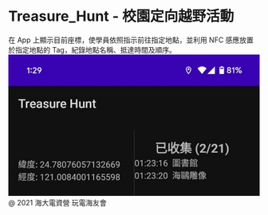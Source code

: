 # Treasure_Hunt - 校園定向越野活動
在 App 上顯示目前座標，使學員依照指示前往指定地點，並利用 NFC 感應放置於指定地點的 Tag，紀錄地點名稱、抵達時間及順序。
![image](https://github.com/kerry96164/Treasure_Hunt/blob/master/github-image/UI.jpg)
@ 2021 海大電資營 玩電海友會
